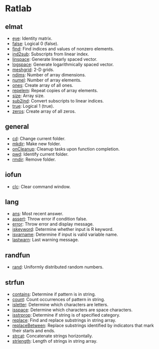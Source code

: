 # Ratlab

## elmat

- [eye](https://www.mathworks.com/help/matlab/ref/eye.html?s_tid=doc_ta): Identity matrix.
- [false](https://www.mathworks.com/help/matlab/ref/false.html?s_tid=doc_ta): Logical 0 (false).
- [find](https://www.mathworks.com/help/matlab/ref/find.html?s_tid=doc_ta): Find indices and values of nonzero elements.
- [ind2sub](https://www.mathworks.com/help/matlab/ref/ind2sub.html?s_tid=doc_ta): Subscripts from linear index.
- [linspace](https://www.mathworks.com/help/matlab/ref/linspace.html?s_tid=doc_ta): Generate linearly spaced vector.
- [logspace](https://www.mathworks.com/help/matlab/ref/logspace.html?s_tid=doc_ta): Generate logarithmically spaced vector.
- [meshgrid](https://www.mathworks.com/help/matlab/ref/meshgrid.html?s_tid=doc_ta): 2-D grids.
- [ndims](https://www.mathworks.com/help/matlab/ref/ndims.html?s_tid=doc_ta): Number of array dimensions.
- [numel](https://www.mathworks.com/help/matlab/ref/numel.html?s_tid=doc_ta): Number of array elements.
- [ones](https://www.mathworks.com/help/matlab/ref/ones.html?s_tid=doc_ta): Create array of all ones.
- [repelem](https://www.mathworks.com/help/matlab/ref/repelem.html?s_tid=doc_ta): Repeat copies of array elements.
- [size](https://www.mathworks.com/help/matlab/ref/size.html?s_tid=doc_ta): Array size.
- [sub2ind](https://www.mathworks.com/help/matlab/ref/sub2ind.html?s_tid=doc_ta): Convert subscripts to linear indices.
- [true](https://www.mathworks.com/help/matlab/ref/true.html?s_tid=doc_ta): Logical 1 (true).
- [zeros](https://www.mathworks.com/help/matlab/ref/zeros.html?s_tid=doc_ta): Create array of all zeros.

## general

- [cd](https://www.mathworks.com/help/matlab/ref/cd.html?s_tid=doc_ta): Change current folder.
- [mkdir](https://www.mathworks.com/help/matlab/ref/mkdir.html?s_tid=doc_ta): Make new folder.
- [onCleanup](https://www.mathworks.com/help/matlab/ref/oncleanup.html?s_tid=doc_ta): Cleanup tasks upon function completion.
- [pwd](https://www.mathworks.com/help/matlab/ref/pwd.html?s_tid=doc_ta): Identify current folder.
- [rmdir](https://www.mathworks.com/help/matlab/ref/rmdir.html?s_tid=doc_ta): Remove folder.

## iofun

- [clc](https://www.mathworks.com/help/matlab/ref/clc.html?s_tid=doc_ta): Clear command window.

## lang

- [ans](https://www.mathworks.com/help/matlab/ref/ans.html?s_tid=doc_ta): Most recent answer.
- [assert](https://www.mathworks.com/help/matlab/ref/assert.html?s_tid=doc_ta): Throw error if condition false.
- [error](https://www.mathworks.com/help/matlab/ref/error.html?s_tid=doc_ta): Throw error and display message.
- [iskeyword](https://www.mathworks.com/help/matlab/ref/iskeyword.html?s_tid=doc_ta): Determine whether input is R keyword.
- [isvarname](https://www.mathworks.com/help/matlab/ref/isvarname.html?s_tid=doc_ta): Determine if input is valid variable name.
- [lastwarn](https://www.mathworks.com/help/matlab/ref/lastwarn.html?s_tid=doc_ta): Last warning message.

## randfun

- [rand](https://www.mathworks.com/help/matlab/ref/rand.html?s_tid=doc_ta): Uniformly distributed random numbers.

## strfun

- [contains](https://www.mathworks.com/help/matlab/ref/contains.html?s_tid=doc_ta): Determine if pattern is in string.
- [count](https://www.mathworks.com/help/matlab/ref/count.html?s_tid=doc_ta): Count occurrences of pattern in string.
- [isletter](https://www.mathworks.com/help/matlab/ref/isletter.html?s_tid=doc_ta): Determine which characters are letters.
- [isspace](https://www.mathworks.com/help/matlab/ref/isspace.html?s_tid=doc_ta): Determine which characters are space characters.
- [isstrprop](https://www.mathworks.com/help/matlab/ref/isstrprop.html?s_tid=doc_ta): Determine if string is of specified category.
- [replace](https://www.mathworks.com/help/matlab/ref/replace.html?s_tid=doc_ta): Find and replace substrings in string array.
- [replaceBetween](https://www.mathworks.com/help/matlab/ref/replacebetween.html?s_tid=doc_ta): Replace substrings identified by indicators that mark their starts and ends.
- [strcat](https://www.mathworks.com/help/matlab/ref/strcat.html?s_tid=doc_ta): Concatenate strings horizontally.
- [strlength](https://www.mathworks.com/help/matlab/ref/strlength.html?s_tid=doc_ta): Length of strings in string array.
